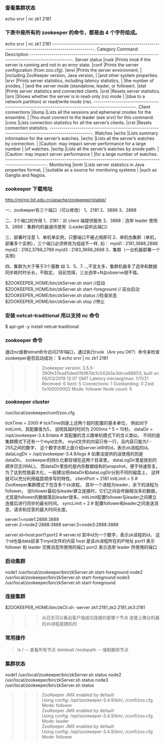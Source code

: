 ### 查看集群状态
echo srvr | nc zk1 2181

### 下表中是所有的 zookeeper 的命令，都是由 4 个字符组成。
echo srvr | nc zk1 2181
---------------------------------------------------------------------------------------------------.
Category			Command			Description
---------------------------------------------------------------------------------------------------.
Server status		|ruok			|Prints imok if the server is running and not in an error state.
					|conf			|Prints the server configuration (from zoo.cfg).
					|envi			|Prints the server environment, 
					|				|including ZooKeeper version, Java version, 
					|				|and other system properties.
					|srvr			|Prints server statistics, including latency statistics, 
					|				|the number of znodes, 
					|				|and the server mode (standalone, leader, or follower).
					|stat			|Prints server statistics and connected clients.
					|srst			|Resets server statistics.
					|isro			|Shows whether the server is in read-only (ro) mode 
					|				|(due to a network partition) or read/write mode (rw).
---------------------------------------------------------------------------------------------------.
Client connections	|dump			|Lists all the sessions and ephemeral znodes for the ensemble. 
					|				|You must connect to the leader (see srvr) for this command.
					|cons			|Lists connection statistics for all the server’s clients.
					|crst			|Resets connection statistics.
---------------------------------------------------------------------------------------------------.
Watches				|wchs			|Lists summary information for the server’s watches.
					|wchc			|Lists all the server’s watches by connection. 
					|				|Caution: may impact server performance for a large number 
					|				|of watches.
					|wchp			|Lists all the server’s watches by znode path. 
					|				|Caution: may impact server performance 
					|				|for a large number of watches.
---------------------------------------------------------------------------------------------------.
Monitoring			|mntr			|Lists server statistics in Java properties format, 
					|				|suitable as a source for monitoring systems 
					|				|such as Ganglia and Nagios.


### zookeeper 下载地址
http://mirror.bit.edu.cn/apache/zookeeper/stable/

一、zookeeper有三个端口（可以修改）
	1、2181
	2、3888
	3、2888

二、3个端口的作用
	1、2181：对 client 端提供服务
	2、3888：选举 leader 使用
	3、2888：集群内机器通讯使用（Leader监听此端口）

三、部署时注意
	1、单机单实例，只要端口不被占用即可
	2、单机伪集群（单机，部署多个实例），三个端口必须修改为组组不一样, 如：
		myid1 : 2181,3888,2888
		myid2 : 2182,3788,2788
		myid3 : 2183,3688,2688
	3、集群（一台机器部署一个实例）

四、集群为大于等于3个基数
	如 3、5、7....,不宜太多，集群机器多了选举和数据同步耗时时长长，不稳定。
	目前觉得，三台选举+N台observe很不错。


$ZOOKEEPER_HOME/bin/zkServer.sh start //启动
$ZOOKEEPER_HOME/bin/zkServer.sh start-foreground // 前台启动
$ZOOKEEPER_HOME/bin/zkServer.sh status //检查状态
$ZOOKEEPER_HOME/bin/zkServer.sh stop //停止

### 安装 netcat-traditional 用以支持 nc 命令
$ apt-get -y install netcat-traditional 

### zookeeper 命令
通过nc或者telnet命令访问2181端口，通过执行ruok（Are you OK?）命令来检查zookeeper是否启动成功：
$ echo srvr | nc zk1 2181
>>> Zookeeper version: 3.5.5-390fe37ea45dee01bf87dc1c042b5e3dcce88653, built on 05/03/2019 12:07 GMT
>>> Latency min/avg/max: 1/11/21
>>> Received: 6
>>> Sent: 5
>>> Connections: 1
>>> Outstanding: 0
>>> Zxid: 0x100000002
>>> Mode: follower
>>> Node count: 5

### zookeeper cluster
/usr/local/zookeeper/conf/zoo.cfg

tickTime = 2000 						# tickTime则是上述两个超时配置的基本单位，
						  				  例如对于initLimit，其配置值为5，
						  				  说明其超时时间为 2000ms * 5 = 10秒。
dataDir =  /opt/zookeeper-3.4.9/data 	# 其配置的含义跟单机模式下的含义类似，
							 			  不同的是集群模式下还有一个myid文件。
										  myid文件的内容只有一行，且内容只能为1 - 255之间的数字，
										  这个数字亦即上面介绍server.id中的id，表示zk进程的id。
dataLogDir = /opt/zookeeper-3.4.9/logs	# 如果没提供的话使用的则是dataDir。
										  zookeeper的持久化都存储在这两个目录里。
										  dataLogDir里是放到的顺序日志(WAL)。
										  而dataDir里放的是内存数据结构的snapshot，便于快速恢复。
										  为了达到性能最大化，一般建议把dataDir和dataLogDir分到不同的磁盘上，
										  这样就可以充分利用磁盘顺序写的特性。
clientPort = 2181
initLimit = 5 							# ZooKeeper集群模式下包含多个zk进程，
										  其中一个进程为leader，余下的进程为follower。
										  当follower最初与leader建立连接时，它们之间会传输相当多的数据，尤其是follower的数据落后leader很多。initLimit配置follower与leader之间建立连接后进行同步的最长时间。
syncLimit = 2							# 配置follower和leader之间发送消息，请求和应答的最大时间长度。

server.1=node1:2888:3888 				
server.2=node2:2888:3888
server.3=node3:2888:3888

server.id=host:port1:port2 				# server.id 其中id为一个数字，表示zk进程的id，
													这个id也是data目录下myid文件的内容
										  host 是该zk进程所在的IP地址
										  port1 表示 follower 和 leader 交换消息所使用的端口
										  port2 表示选举 leader 所使用的端口

### 启动集群
node1
/usr/local/zookeeper/bin/zkServer.sh start-foreground
node2
/usr/local/zookeeper/bin/zkServer.sh start-foreground
node3
/usr/local/zookeeper/bin/zkServer.sh start-foreground

### 连接集群
$ZOOKEEPER_HOME/bin/zkCli.sh -server zk1:2181,zk2:2181,zk3:2181
>>> 从日志可以看出客户端成功连接的是哪个节点 连接上哪台机器的zk进程是随机的

### 常用操作
> ls /					-- 查看所有节点 
> deleteall /nodepath 	-- 强制删除节点

### 集群状态
node1
/usr/local/zookeeper/bin/zkServer.sh status
node2
/usr/local/zookeeper/bin/zkServer.sh status
node3
/usr/local/zookeeper/bin/zkServer.sh status

>>> ZooKeeper JMX enabled by default											
>>> Using config: /opt/zookeeper-3.4.9/bin/../conf/zoo.cfg											
>>> Mode: follower											
>>> ZooKeeper JMX enabled by default											
>>> Using config: /opt/zookeeper-3.4.9/bin/../conf/zoo.cfg											
>>> Mode: leader											
>>> ZooKeeper JMX enabled by default											
>>> Using config: /opt/zookeeper-3.4.9/bin/../conf/zoo.cfg											
>>> Mode: follower											




